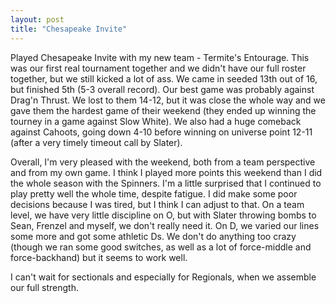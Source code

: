 ```yaml
---
layout: post
title: "Chesapeake Invite"
---
```


Played Chesapeake Invite with my new team - Termite's Entourage. This was our first real tournament together and we didn't have our full roster together, but we still kicked a lot of ass. We came in seeded 13th out of 16, but finished 5th (5-3 overall record). Our best game was probably against Drag'n Thrust. We lost to them 14-12, but it was close the whole way and we gave them the hardest game of their weekend (they ended up winning the tourney in a game against Slow White). We also had a huge comeback against Cahoots, going down 4-10 before winning on universe point 12-11 (after a very timely timeout call by Slater). 

Overall, I'm very pleased with the weekend, both from a team perspective and from my own game. I think I played more points this weekend than I did the whole season with the Spinners. I'm a little surprised that I continued to play pretty well the whole time, despite fatigue. I did make some poor decisions because I was tired, but I think I can adjust to that. On a team level, we have very little discipline on O, but with Slater throwing bombs to Sean, Frenzel and myself, we don't really need it. On D, we varied our lines some more and got some athletic Ds. We don't do anything too crazy (though we ran some good switches, as well as a lot of force-middle and force-backhand) but it seems to work well. 

I can't wait for sectionals and especially for Regionals, when we assemble our full strength.
